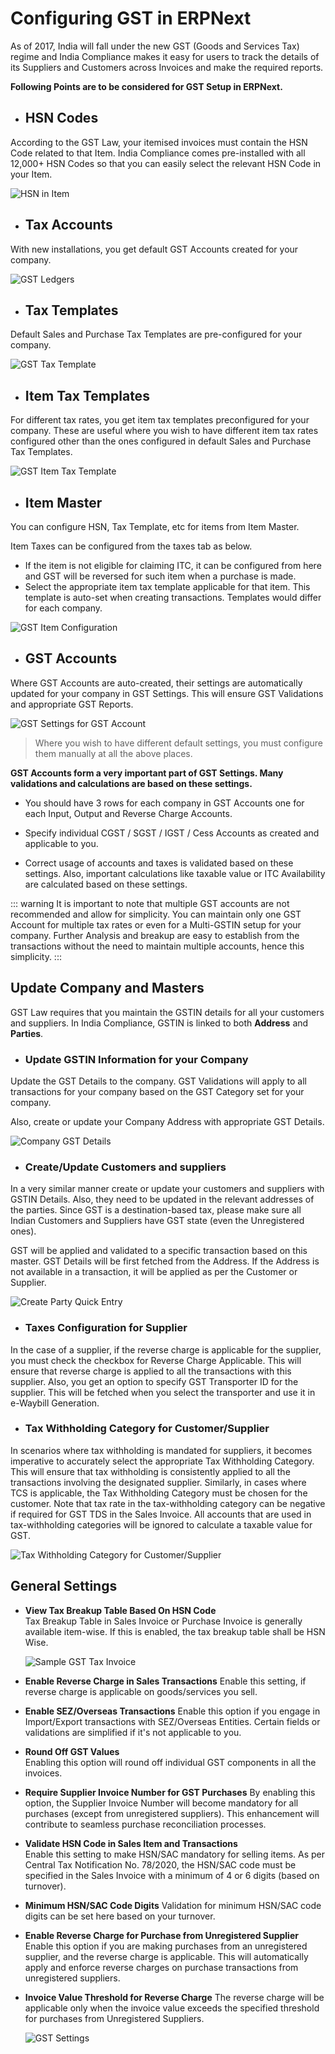 # Configuring GST in ERPNext

As of 2017, India will fall under the new GST (Goods and Services Tax) regime and India Compliance makes it easy for users to track the details of its Suppliers and Customers across Invoices and make the required reports.

**Following Points are to be considered for GST Setup in ERPNext.**

- ## HSN Codes

According to the GST Law, your itemised invoices must contain the HSN Code related to that Item. India Compliance comes pre-installed with all 12,000+ HSN Codes so that you can easily select the relevant HSN Code in your Item.

![HSN in Item](./assets/hsn_item.gif)

- ## Tax Accounts

With new installations, you get default GST Accounts created for your company.

![GST Ledgers](./assets/gst_ledger.png)

- ## Tax Templates

Default Sales and Purchase Tax Templates are pre-configured for your company.

![GST Tax Template](./assets/gst_tax_template.png)

- ## Item Tax Templates

For different tax rates, you get item tax templates preconfigured for your company. These are useful where you wish to have different item tax rates configured other than the ones configured in default Sales and Purchase Tax Templates.

![GST Item Tax Template](./assets/gst_item_tax_template.png)

- ## Item Master

You can configure HSN, Tax Template, etc for items from Item Master.

Item Taxes can be configured from the taxes tab as below. 
- If the item is not eligible for claiming ITC, it can be configured from here and GST will be reversed for such item when a purchase is made.
- Select the appropriate item tax template applicable for that item. This template is auto-set when creating transactions. Templates would differ for each company.

![GST Item Configuration](./assets/gst_item.png)

- ## GST Accounts

Where GST Accounts are auto-created, their settings are automatically updated for your company in GST Settings. This will ensure GST Validations and appropriate GST Reports.

![GST Settings for GST Account](./assets/gst_settings_accounts.png)

> Where you wish to have different default settings, you must configure them manually at all the above places.

**GST Accounts form a very important part of GST Settings. Many validations and calculations are based on these settings.**

- You should have 3 rows for each company in GST Accounts one for each Input, Output and Reverse Charge Accounts.

- Specify individual CGST / SGST / IGST / Cess Accounts as created and applicable to you.

- Correct usage of accounts and taxes is validated based on these settings. Also, important calculations like taxable value or ITC Availability are calculated based on these settings.

::: warning
 It is important to note that multiple GST accounts are not recommended and allow for simplicity. You can maintain only one GST Account for multiple tax rates or even for a Multi-GSTIN setup for your company. Further Analysis and breakup are easy to establish from the transactions without the need to maintain multiple accounts, hence this simplicity.
 :::

## Update Company and Masters

GST Law requires that you maintain the GSTIN details for all your customers and suppliers. In India Compliance, GSTIN is linked to both **Address** and **Parties**.

- ### Update GSTIN Information for your Company

Update the GST Details to the company. GST Validations will apply to all transactions for your company based on the GST Category set for your company.

Also, create or update your Company Address with appropriate GST Details.

![Company GST Details](./assets/company_gst_details.gif)

- ### Create/Update Customers and suppliers

In a very similar manner create or update your customers and suppliers with GSTIN Details. Also, they need to be updated in the relevant addresses of the parties. Since GST is a destination-based tax, please make sure all Indian Customers and Suppliers have GST state (even the Unregistered ones).

GST will be applied and validated to a specific transaction based on this master. GST Details will be first fetched from the Address. If the Address is not available in a transaction, it will be applied as per the Customer or Supplier.

![Create Party Quick Entry](./assets/create_party_quick_entry.gif)

- ### Taxes Configuration for Supplier

In the case of a supplier, if the reverse charge is applicable for the supplier, you must check the checkbox for Reverse Charge Applicable. This will ensure that reverse charge is applied to all the transactions with this supplier. Also, you get an option to specify GST Transporter ID for the supplier. This will be fetched when you select the transporter and use it in e-Waybill Generation.

- ### Tax Withholding Category for Customer/Supplier

In scenarios where tax withholding is mandated for suppliers, it becomes imperative to accurately select the appropriate Tax Withholding Category. This will ensure that tax withholding is consistently applied to all the transactions involving the designated supplier. Similarly, in cases where TCS is applicable, the Tax Withholding Category must be chosen for the customer. Note that tax rate in the tax-withholding category can be negative if required for GST TDS in the Sales Invoice. All accounts that are used in tax-withholding categories will be ignored to calculate a taxable value for GST.

![Tax Withholding Category for Customer/Supplier](./assets/supplier_with_tax_withholding.png)

## General Settings

- **View Tax Breakup Table Based On HSN Code**  
    Tax Breakup Table in Sales Invoice or Purchase Invoice is generally available item-wise. If this is enabled, the tax breakup table shall be HSN Wise.

    ![Sample GST Tax Invoice](./assets/sample_gst_tax_invoice.png)

- **Enable Reverse Charge in Sales Transactions**
    Enable this setting, if reverse charge is applicable on goods/services you sell.

- **Enable SEZ/Overseas Transactions**
    Enable this option if you engage in Import/Export transactions with SEZ/Overseas Entities. Certain fields or validations are simplified if it's not applicable to you.

- **Round Off GST Values**  
    Enabling this option will round off individual GST components in all the invoices.

- **Require Supplier Invoice Number for GST Purchases**
    By enabling this option, the Supplier Invoice Number will become mandatory for all purchases (except from unregistered suppliers). This enhancement will contribute to seamless purchase reconciliation processes.

- **Validate HSN Code in Sales Item and Transactions**  
    Enable this setting to make HSN/SAC mandatory for selling items. As per Central Tax Notification No. 78/2020, the HSN/SAC code must be specified in the Sales Invoice with a minimum of 4 or 6 digits (based on turnover).

- **Minimum HSN/SAC Code Digits**
    Validation for minimum HSN/SAC code digits can be set here based on your turnover.

- **Enable Reverse Charge for Purchase from Unregistered Supplier**
    Enable this option if you are making purchases from an unregistered supplier, and the reverse charge is applicable. This will automatically apply and enforce reverse charges on purchase transactions from unregistered suppliers.

- **Invoice Value Threshold for Reverse Charge**
    The reverse charge will be applicable only when the invoice value exceeds the specified threshold for purchases from Unregistered Suppliers.

    ![GST Settings](./assets/gst_general_settings.png)
